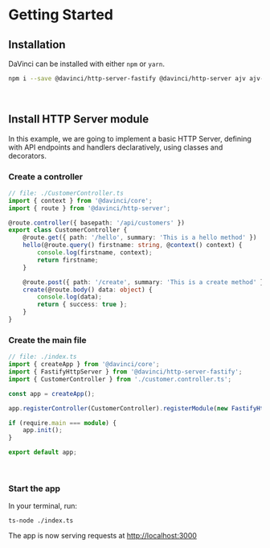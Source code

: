 # Getting Started

## Installation

DaVinci can be installed with either `npm` or `yarn`.

```bash
npm i --save @davinci/http-server-fastify @davinci/http-server ajv ajv-formats fastify @fastify/cors @fastify/static qs
```

<br/>

## Install HTTP Server module

In this example, we are going to implement a basic HTTP Server, defining with API endpoints and handlers declaratively, using classes and decorators.

### Create a controller

```typescript
// file: ./CustomerController.ts
import { context } from '@davinci/core';
import { route } from '@davinci/http-server';

@route.controller({ basepath: '/api/customers' })
export class CustomerController {
	@route.get({ path: '/hello', summary: 'This is a hello method' })
	hello(@route.query() firstname: string, @context() context) {
		console.log(firstname, context);
		return firstname;
	}

	@route.post({ path: '/create', summary: 'This is a create method' })
	create(@route.body() data: object) {
		console.log(data);
		return { success: true };
	}
}
```

### Create the main file

```typescript
// file: ./index.ts
import { createApp } from '@davinci/core';
import { FastifyHttpServer } from '@davinci/http-server-fastify';
import { CustomerController } from './customer.controller.ts';

const app = createApp();

app.registerController(CustomerController).registerModule(new FastifyHttpServer());

if (require.main === module) {
	app.init();
}

export default app;
```

<br/>

### Start the app

In your terminal, run:

```
ts-node ./index.ts
```

The app is now serving requests at [http://localhost:3000](http://localhost:3000)
